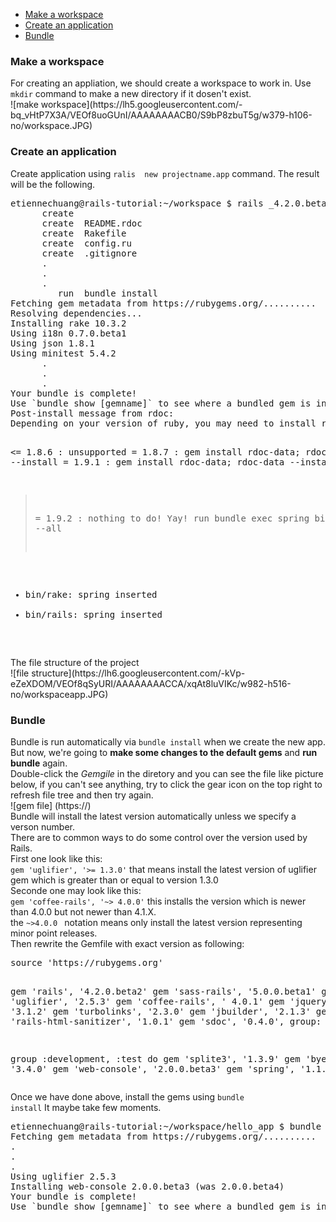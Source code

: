 <ul>
      <li><a href="#make_a_workspace">Make a workspace</a></li>
      <li><a href="#create_an_application">Create an application</a></li>
      <li><a href="#bundle">Bundle</a></li>
</ul>

<h3 id="#make_a_workspace">Make a workspace</h3>
For creating an appliation, we should create a workspace to work in.
Use <code>mkdir</code> command to make a new directory if it dosen't exist.<br>
![make workspace](https://lh5.googleusercontent.com/-bq_vHtP7X3A/VEOf8uoGUnI/AAAAAAAACB0/S9bP8zbuT5g/w379-h106-no/workspace.JPG)
<h3 id="#create_an_application">Create an application</h3>
Create application using <code>ralis <version> new projectname.app</code> command.
The result will be the following.
<pre>
etiennechuang@rails-tutorial:~/workspace $ rails _4.2.0.beta2_ new hello_app
      create
      create  README.rdoc
      create  Rakefile
      create  config.ru
      create  .gitignore
      .
      .
      .
         run  bundle install
Fetching gem metadata from https://rubygems.org/..........
Resolving dependencies...
Installing rake 10.3.2
Using i18n 0.7.0.beta1
Using json 1.8.1
Using minitest 5.4.2
      .
      .
      .
Your bundle is complete!
Use `bundle show [gemname]` to see where a bundled gem is installed.
Post-install message from rdoc:
Depending on your version of ruby, you may need to install ruby rdoc/ri data:

<= 1.8.6 : unsupported
 = 1.8.7 : gem install rdoc-data; rdoc-data --install
 = 1.9.1 : gem install rdoc-data; rdoc-data --install
>= 1.9.2 : nothing to do! Yay!
         run  bundle exec spring binstub --all
* bin/rake: spring inserted
* bin/rails: spring inserted
</pre>
The file structure of the project<br>
![file structure](https://lh6.googleusercontent.com/-kVp-eZeXDOM/VEOf8qSyURI/AAAAAAAACCA/xqAt8luVIKc/w982-h516-no/workspaceapp.JPG)
<h3 id="#bundle">Bundle</h3>
Bundle is run automatically via <code>bundle install</code> when we create the new app. But now, we're going to <b>make some changes to the default gems</b> and <b>run bundle</b> again.<br/>
Double-click the <i>Gemgile</i> in the diretory and you can see the file like picture below, if you can't see anything, try to click the gear icon on the top right to refresh file tree and then try again.<br>
![gem file] (https://)<br>
Bundle will install the latest version automatically unless we specify a verson number.<br>
There are to common ways to do some control over the version used by Rails.<br>
First one look like this:<br/>
<code>gem 'uglifier', '>= 1.3.0'</code> that means install the latest version of uglifier gem which is greater than or equal to version 1.3.0<br/>
Seconde one may look like this:<br/>
<code>gem 'coffee-rails', '~> 4.0.0'</code> this installs the version which is newer than 4.0.0 but not newer than 4.1.X.<br/>
the <code>~>4.0.0 </code> notation means only install the latest version representing minor point releases.<br>
Then rewrite the Gemfile with exact version as following:<br>
<pre>
source 'https://rubygems.org'


gem 'rails', '4.2.0.beta2'
gem 'sass-rails', '5.0.0.beta1'
gem 'uglifier', '2.5.3'
gem 'coffee-rails', ' 4.0.1'
gem 'jquery-rails', '3.1.2'
gem 'turbolinks', '2.3.0'
gem 'jbuilder', '2.1.3'
gem 'rails-html-sanitizer', '1.0.1'
gem 'sdoc', '0.4.0', group: :doc


group :development, :test do
  gem 'splite3',     '1.3.9'
  gem 'byebug',      '3.4.0'
  gem 'web-console', '2.0.0.beta3'
  gem 'spring',      '1.1.3'
end
</pre>
Once we have done above, install the gems using <code>bundle install</code>
It maybe take few moments.
<pre>
etiennechuang@rails-tutorial:~/workspace/hello_app $ bundle install
Fetching gem metadata from https://rubygems.org/..........
.
.
.
Using uglifier 2.5.3
Installing web-console 2.0.0.beta3 (was 2.0.0.beta4)
Your bundle is complete!
Use `bundle show [gemname]` to see where a bundled gem is installed.
</pre>
